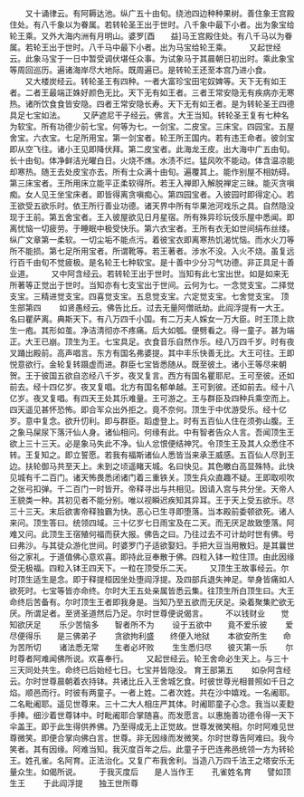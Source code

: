 <!-- { "loadSidebar": true } -->
　　又十诵律云。有阿耨达池。纵广五十由旬。绕池四边种种果树。善住象王宫殿住处。有八千象以为眷属。若转轮圣王出于世时。八千象中最下小者。出为象宝给轮王乘。又外大海内洲有月明山。婆罗[酉　　益]马王宫殿住处。有八千马以为眷属。若轮王出于世时。八千马中最下小者。出为马宝给轮王乘。
　　又起世经云。此象马宝于一日中暂受调伏堪任众事。为试象马于其晨朝日初出时。乘此象宝等周回巡历。遍诸海岸尽大地际。既周遍已。是转轮王还至本宫乃进小食。
　　又大楼炭经云。转轮圣王有四种。一者大富珍宝田宅奴婢等。天下无有如王者。二者王最端正姝好颜色无比。天下无有如王者。三者王常安隐无有疾病亦无寒热。诸所饮食食皆安隐。四者王常安隐长寿。天下无有如王者。是为转轮圣王四德具足七宝如法。
　　又萨遮尼干子经云。佛言。大王当知。转轮圣王复有七种名为软宝。所有功德少前七宝。何等为七。一剑宝。二皮宝。三床宝。四园宝。五屋舍宝。六衣宝。七足所用宝。第一剑宝者。轮王所王国内。若有违王命者。彼剑宝即从空飞往。诸小王见即降伏拜。第二皮宝者。此海龙王皮。出大海中广五由旬。长十由旬。体净鲜洁光曜白日。火烧不燋。水渍不烂。猛风吹不能动。体含温凉能却寒热。随王去处皮宝亦去。所有士众满十由旬。遍覆其上。能作别屋不相妨碍。第三床宝者。王所用床立能平正柔软得所。若王入禅即入解脱禅定三昧。能灭贪嗔痴。女人见王坐宝床者。即皆得离贪嗔痴心。第四园宝者。入彼园时即得定心。若王欲受五欲乐时。依王所行善业功德。诸天界中所有华果池河戏乐之具。自然隐没现于王前。第五舍宝者。王入彼屋欲见日月星宿。所有殊异珍玩伎乐屋中悉闻。即离忧恼一切疲劳。于睡眠中极受快乐。第六衣宝者。王所有衣无如世间绢布丝缕。纵广文章第一柔软。一切尘垢不能点污。着彼宝衣即离寒热饥渴忧恼。而水火刀等所不能损。第七足所用宝者。所谓靴等。若王著者。涉水不没。入火不烧。虽复远行百千由旬不觉疲极。是名轮王七种软宝。是十善中少分习气功德。非正具足十善业道。
　　又中阿含经云。若转轮王出于世时。当知有此七宝出世。如是如来无所著等正觉出于世时。当知亦有七支宝出于世间。云何为七。一念觉支宝。二择觉支宝。三精进觉支宝。四喜觉支宝。五息觉支宝。六定觉支宝。七舍觉支宝。
顶生部第四
　　如贤愚经云。佛告比丘。过去无量阿僧祇劫。此阎浮提有一大王。名曰瞿萨离。典斯天下。有八万四千小国。有二万夫人婇女一万大臣。时王顶上欻生一疱。其形如茧。净洁清彻亦不疼痛。后大如瓠。便劈看之。得一童子。甚为端正。大王已崩。顶生为王。七宝具足。衣食音乐自然作乐。经八万四千岁。时有夜叉踊出殿前。高声唱言。东方有国名弗婆提。其中丰乐快善无比。大王可往。王即悦意欲行。金轮复转蹑虚而进。群臣七宝皆悉随从。既至彼土。诸小王等尽来朝贺。王于彼国五欲自恣经八千岁。夜叉复言。西方有国名瞿耶尼。王可至彼。还如前去。经十四亿岁。夜叉复唱。北方有国名郁单越。王可到彼。还如前去。经十八亿岁。夜叉复唱。有四天王处其乐难量。王可游之。王与群臣及四种兵乘空而上。四天遥见甚怀恐怖。即合军众出外拒之。竟不奈何。顶生于中优游受乐。经十亿岁。意中复念。欲升忉利。即与群臣。蹈虚登上。时有五百仙人住在须弥山腹。王之象马屎尿下落汗仙人身。诸仙相问。何缘有此。中有智者告众人言。吾闻顶生王欲上三十三天。必是象马失此不净。仙人忿恨便结神咒。令顶生王及其人众悉住不转。王复知之。即立誓愿。若我有福斯诸仙人悉皆当来承王威感。五百仙人尽到王边。扶轮御马共至天上。未到之顷遥睹天城。名曰快见。其色皦白高显殊特。此快见城有千二百门。诸天怖畏悉闭诸门着三重铁关。顶生兵众直趣不疑。王即取呗吹之张弓扣弹。千二百门一时皆开。帝释寻出与共相见。因请入宫与共分坐。天帝人王貌类一种。其初见者不能分别。唯以视瞬迟疾知其异耳。王于天上受五欲乐。尽三十三天。末后欲害帝释独霸为快。恶心已生寻即堕落。当本殿前委顿欲死。诸人来问。顶生答曰。统领四域。三十亿岁七日雨宝及在二天。而无厌足故致堕落。阿难又问。此顶生王宿殖何福而获大报。佛告之曰。乃往过去不可计劫时世有佛。号曰弗沙。与其徒众游化世间。时婆罗门子适欲娶妇。手把大豆当用散妇。是其曩世俗之家礼。于道值佛心意欢喜。即持此豆奉散于佛。四粒入钵一粒住顶。由此因缘受无极福。四粒入钵王四天下。一粒在顶受乐二天。
　　又顶生王故事经云。尔时顶生适生是念。即于释提桓因坐处堕阎浮提。及四部兵退失神足。举身皆痛如人欲死时。七宝等皆亦命终。尔时大王五处亲属皆悉云集。往顶生所白顶生曰。大王命终后苦备有。尔时顶生王者即我身是。当知乃至五欲而无厌足。染着聚集贮欲无厌。所谓足者。至贤圣道然后乃足。尔时世尊便说偈言。
　　不以钱财业　　觉知欲厌足
　　乐少苦恼多　　智者所不为
　　设于五欲中　　竟不爱乐彼
　　爱尽便得乐　　是三佛弟子
　　贪欲拘利盛　　终便入地狱
　　本欲安所生　　命为苦所切
　　诸法悉无常　　生者必坏败
　　生生悉归尽　　彼灭第一乐
　　尔时尊者阿难闻佛所说。欢喜奉行。
　　又起世经云。轮王舍命必生天上。与三十三天同处共生。命终已后始经七日。七宝并皆隐没。
育王部第五
　　如杂阿含经云。尔时世尊晨朝着衣持钵。共诸比丘入王舍城乞食。时彼世尊光相普照如千日之焰。顺邑而行。时彼有两童子。一者上姓。二者次姓。共在沙中嬉戏。一名阇耶。二名毗阇耶。遥见世尊来。三十二大人相庄严其体。时阇耶童子心念。我当以麦麨手捧。细沙着世尊钵中。时毗阇耶合掌随喜。而发愿言。以惠施善功德令得一天下伞盖王。即于此生得供养佛。乃至得成无上正觉故。世尊发微笑相。尔时阿难见世尊微笑。即便合掌向佛白言。世尊。非无因缘而发微笑。尔时世尊告阿难曰。我今笑者。其有因缘。阿难当知。我灭度百年之后。此童子于巴连弗邑统领一方为转轮王。姓孔雀。名阿育。正法治化。又复广布我舍利。当造八万四千法王之塔安乐无量众生。如偈所说。
　　于我灭度后　　是人当作王
　　孔雀姓名育　　譬如顶生王
　　于此阎浮提　　独王世所尊
